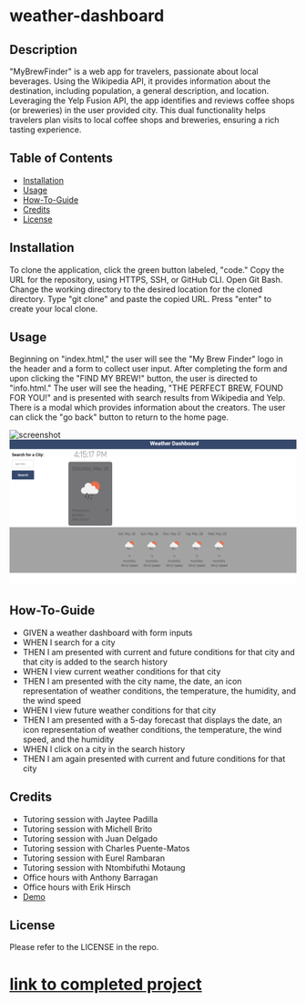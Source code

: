 # weather-dashboard

## Description
"MyBrewFinder" is a web app for travelers, passionate about local beverages. Using the Wikipedia API, it provides information about the destination, including population, a general description, and location. Leveraging the Yelp Fusion API, the app identifies and reviews coffee shops (or breweries) in the user provided city. This dual functionality helps travelers plan visits to local coffee shops and breweries, ensuring a rich tasting experience.

## Table of Contents 

- [Installation](#installation)
- [Usage](#usage)
- [How-To-Guide](#how-to-guide)
- [Credits](#credits)
- [License](#license)

## Installation

To clone the application, click the green button labeled, "code." Copy the URL for the repository, using HTTPS, SSH, or GitHub CLI. Open Git Bash. Change the working directory to the desired location for the cloned directory. Type "git clone" and paste the copied URL. Press "enter" to create your local clone.

## Usage

Beginning on "index.html," the user will see the "My Brew Finder" logo in the header and a form to collect user input. After completing the form and upon clicking the "FIND MY BREW!" button, the user is directed to "info.html." The user will see the heading, "THE PERFECT BREW, FOUND FOR YOU!" and is presented with search results from Wikipedia and Yelp. There is a modal which provides information about the creators. The user can click the "go back" button to return to the home page.


<img src= "./assets/images/Screenshot1.png" alt="screenshot">
<img src= "./assets/images/Screenshot2.png" alt="screenshot">


## How-To-Guide
<ul>    
    <li>GIVEN a weather dashboard with form inputs</li>
    <li>WHEN I search for a city</li>
    <li>THEN I am presented with current and future conditions for that city and that city is added to the search history</li>
    <li>WHEN I view current weather conditions for that city</li>
    <li>THEN I am presented with the city name, the date, an icon representation of weather conditions, the temperature, the humidity, and the wind speed</li>
    <li>WHEN I view future weather conditions for that city</li>
    <li>THEN I am presented with a 5-day forecast that displays the date, an icon representation of weather conditions, the temperature, the wind speed, and the humidity</li>
    <li>WHEN I click on a city in the search history</li>
    <li>THEN I am again presented with current and future conditions for that city</li>
</ul>

## Credits
<ul>
    <li>Tutoring session with Jaytee Padilla</li>
    <li>Tutoring session with Michell Brito</li>
    <li>Tutoring session with Juan Delgado</li>
    <li>Tutoring session with Charles Puente-Matos</li>
    <li>Tutoring session with Eurel Rambaran</li>
    <li>Tutoring session with Ntombifuthi Motaung</li>
    <li>Office hours with Anthony Barragan</li>
    <li>Office hours with Erik Hirsch</li>
    <li><a href=" https://www.youtube.com/watch?v=6trGQWzg2AI&t=4175s">Demo</a></li>
   
    
</ul>

## License
 
Please refer to the LICENSE in the repo.

# [link to completed project](______________)